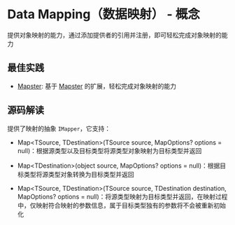 # Data Mapping（数据映射） - 概念

提供对象映射的能力，通过添加提供者的引用并注册，即可轻松完成对象映射的能力

## 最佳实践

* [Mapster](/framework/building-blocks/data-mapping/mapster): 基于 [Mapster](https://github.com/MapsterMapper/Mapster) 的扩展，轻松完成对象映射的能力

## 源码解读

提供了映射的抽象 `IMapper`，它支持：

* Map\<TSource, TDestination\>(TSource source, MapOptions? options = null)：根据源类型以及目标类型将源类型对象映射为目标类型并返回

* Map\<TDestination\>(object source, MapOptions? options = null)：根据目标类型将源类型对象转换为目标类型并返回

* Map\<TSource, TDestination\>(TSource source, TDestination destination, MapOptions? options = null)：将源类型映射为目标类型并返回，在映射过程中，仅映射符合映射的参数信息，属于目标类型独有的参数将不会被重新初始化
